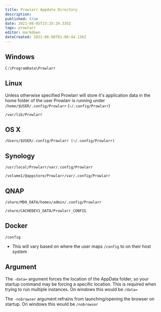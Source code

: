 ```yaml
---
title: Prowlarr Appdata Directory
description: 
published: true
date: 2021-08-05T23:25:29.335Z
tags: prowlarr
editor: markdown
dateCreated: 2021-06-08T01:06:44.136Z
---
```


## Windows

`C:\ProgramData\Prowlarr`

## Linux

Unless otherwise specified Prowlarr will store it's application data in the home folder of the user Prowlarr is running under `/home/$USER/.config/Prowlarr` (`~/.config/Prowlarr`)

`/var/lib/Prowlarr`

## OS X

`/Users/$USER/.config/Prowlarr (~/.config/Prowlarr)`

## Synology

`/usr/local/Prowlarr/var/.config/Prowlarr`

`/volume1/@appstore/Prowlarr/var/.config/Prowlarr`

## QNAP

`/share/MD0_DATA/homes/admin/.config/Prowlarr`

`/share/CACHEDEV1_DATA/Prowlarr_CONFIG`

## Docker

`/config`
- This will vary based on where the user maps `/config` to on their host system

## Argument

The `-data=` argument forces the location of the AppData folder, so your startup command may be forcing a specific location. This is required when trying to run multiple instances. On windows this would be `/data=`

The `-nobrowser` argument refrains from launching/opening the browser on startup. On windows this would be `/nobrowser`
